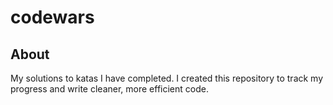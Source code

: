 # codewars

## About

My solutions to katas I have completed.
I created this repository to track my progress and write cleaner, more efficient code.

